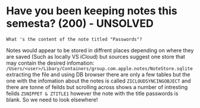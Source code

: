 # Have you been keeping notes this semesta? (200) - UNSOLVED
`What 's the content of the note titled "Passwords"?`

Notes would appear to be stored in diffrent places depending on where they are saved (Such as locally VS iCloud) but sources suggest one store that may contain the desired infomation: `/Users/<user>/Libary/Containers/group.com.apple.notes/NoteStore.sqlite` extracting the file and using DB browser there are only a few tables but the one with the infomation about the notes is called `ZICLOUDSYNCINGOBJECT` and there are tonne of feilds but scrolling across shows a number of intresting feilds `ZSNIPPET & ZTITLE1` however the note with the title passwords is blank. So we need to look elsewhere!